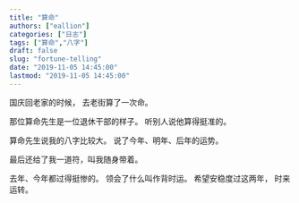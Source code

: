 ```yaml
---
title: "算命"
authors: ["eallion"]
categories: ["日志"]
tags: ["算命","八字"]
draft: false
slug: "fortune-telling"
date: "2019-11-05 14:45:00"
lastmod: "2019-11-05 14:45:00"
---
```


国庆回老家的时候，
去老街算了一次命。

那位算命先生是一位退休干部的样子。
听别人说他算得挺准的。

算命先生说我的八字比较大。
说了今年、明年、后年的运势。

最后还给了我一道符，叫我随身带着。

去年、今年都过得挺惨的。
领会了什么叫作背时运。
希望安稳度过这两年，
时来运转。
